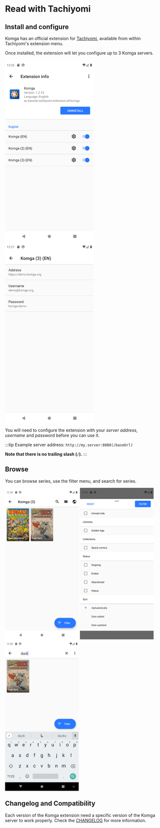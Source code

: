 # Read with Tachiyomi

## Install and configure

Komga has an official extension for [Tachiyomi](https://tachiyomi.org), available from within Tachiyomi's extension menu.

Once installed, the extension will let you configure up to 3 Komga servers.

<img src="/assets/media/guides/tachiyomi/tachiyomi-extension-info.png" style="vertical-align: middle;max-height:600px" alt="Tachiyomi extension info"/>

<img src="/assets/media/guides/tachiyomi/tachiyomi-configuration.png" style="vertical-align: middle;max-height:600px" alt="Tachiyomi extension configuration"/>

You will need to configure the extension with your _server address_, _username_ and _password_ before you can use it.

:::tip
Example server address: `http://my.server:8080(/baseUrl)`

**Note that there is no trailing slash (`/`).**
:::


## Browse

You can browse series, use the filter menu, and search for series.

<img src="/assets/media/guides/tachiyomi/tachiyomi-browse.png" style="vertical-align: middle;max-height:500px" alt="Tachiyomi extension browse"/>

<img src="/assets/media/guides/tachiyomi/tachiyomi-filters.png" style="vertical-align: middle;max-height:500px" alt="Tachiyomi extension filters"/>

<img src="/assets/media/guides/tachiyomi/tachiyomi-search.png" style="vertical-align: middle;max-height:500px" alt="Tachiyomi extension search"/>



## Changelog and Compatibility

Each version of the Komga extension need a specific version of the Komga server to work properly. Check the [CHANGELOG](https://github.com/inorichi/tachiyomi-extensions/blob/master/src/all/komga/CHANGELOG.md) for more information.